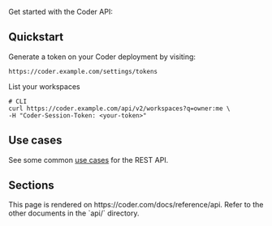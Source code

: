 Get started with the Coder API:

## Quickstart

Generate a token on your Coder deployment by visiting:

```shell
https://coder.example.com/settings/tokens
```

List your workspaces

```shell
# CLI
curl https://coder.example.com/api/v2/workspaces?q=owner:me \
-H "Coder-Session-Token: <your-token>"
```

## Use cases

See some common [use cases](../../reference/index.md#use-cases) for the REST API.

## Sections

<children>
  This page is rendered on https://coder.com/docs/reference/api. Refer to the other documents in the `api/` directory.
</children>
